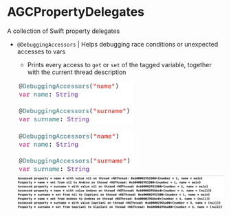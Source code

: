 # AGCPropertyDelegates
A collection of Swift property delegates

- `@DebuggingAccessors` | Helps debugging race conditions or unexpected accesses to vars
  -  Prints every access to `get` or `set` of the tagged variable, together with the current thread description
  
  <p align="left">
    <img width="270" height="100" src="images/debugging-accessors-annotations.png">
  </p>

  ![](images/debugging-accessors-annotations.png)
  ![](images/debugging-accessors-logs.png)
  
